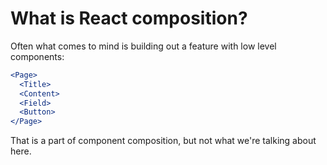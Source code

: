 # What is React composition?

Often what comes to mind is building out a feature with low level components:

```jsx
<Page>
  <Title>
  <Content>
  <Field>
  <Button>
</Page>
```

That is a part of component composition, but not what we're talking about here.
